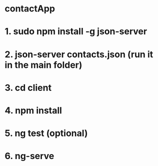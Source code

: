 # contactApp

# 1. sudo npm install -g json-server
# 2. json-server contacts.json (run it in the main folder)
# 3. cd client
# 4. npm install
# 5. ng test (optional)
# 6. ng-serve

